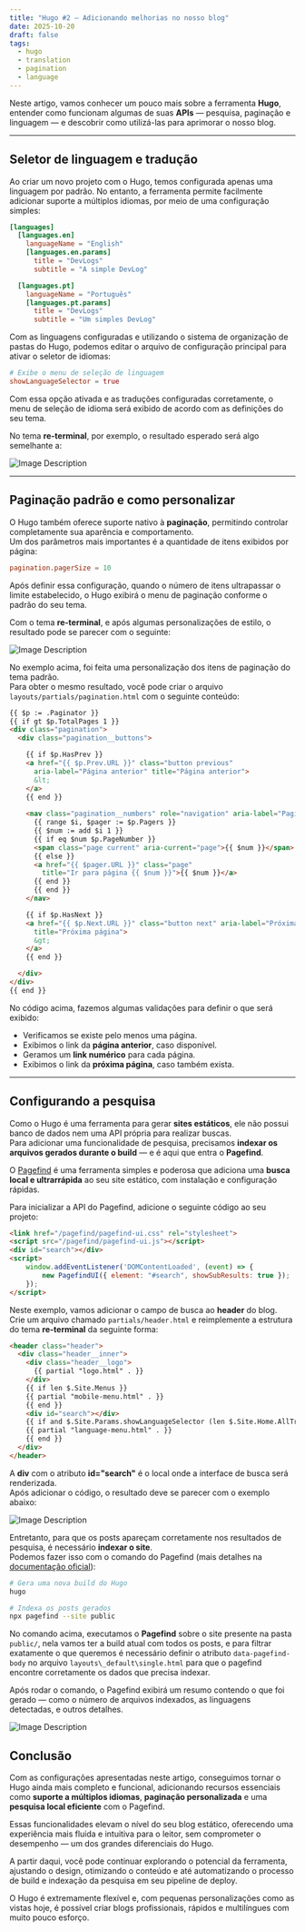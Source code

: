 ```yaml
---
title: "Hugo #2 — Adicionando melhorias no nosso blog"
date: 2025-10-20
draft: false
tags:
  - hugo
  - translation
  - pagination
  - language
---
```


Neste artigo, vamos conhecer um pouco mais sobre a ferramenta **Hugo**, entender como funcionam algumas de suas **APIs** — pesquisa, paginação e linguagem — e descobrir como utilizá-las para aprimorar o nosso blog.

---

## Seletor de linguagem e tradução

Ao criar um novo projeto com o Hugo, temos configurada apenas uma linguagem por padrão. No entanto, a ferramenta permite facilmente adicionar suporte a múltiplos idiomas, por meio de uma configuração simples:

```toml
[languages]
  [languages.en]
    languageName = "English"
    [languages.en.params]
      title = "DevLogs"
      subtitle = "A simple DevLog"

  [languages.pt]
    languageName = "Português"
    [languages.pt.params]
      title = "DevLogs"
      subtitle = "Um simples DevLog"
```

Com as linguagens configuradas e utilizando o sistema de organização de pastas do Hugo, podemos editar o arquivo de configuração principal para ativar o seletor de idiomas:

```toml
# Exibe o menu de seleção de linguagem
showLanguageSelector = true
```

Com essa opção ativada e as traduções configuradas corretamente, o menu de seleção de idioma será exibido de acordo com as definições do seu tema.

No tema **re-terminal**, por exemplo, o resultado esperado será algo semelhante a:

![Image Description](/devlogs/images/Pasted-image-20251020233751.png)

---

## Paginação padrão e como personalizar

O Hugo também oferece suporte nativo à **paginação**, permitindo controlar completamente sua aparência e comportamento.  
Um dos parâmetros mais importantes é a quantidade de itens exibidos por página:

```toml
pagination.pagerSize = 10
```

Após definir essa configuração, quando o número de itens ultrapassar o limite estabelecido, o Hugo exibirá o menu de paginação conforme o padrão do seu tema.

Com o tema **re-terminal**, e após algumas personalizações de estilo, o resultado pode se parecer com o seguinte:

![Image Description](/devlogs/images/Pasted-image-20251020234144.png)

No exemplo acima, foi feita uma personalização dos itens de paginação do tema padrão.  
Para obter o mesmo resultado, você pode criar o arquivo `layouts/partials/pagination.html` com o seguinte conteúdo:

```html
{{ $p := .Paginator }}
{{ if gt $p.TotalPages 1 }}
<div class="pagination">
  <div class="pagination__buttons">

    {{ if $p.HasPrev }}
    <a href="{{ $p.Prev.URL }}" class="button previous"
      aria-label="Página anterior" title="Página anterior">
      &lt;
    </a>
    {{ end }}
	
    <nav class="pagination__numbers" role="navigation" aria-label="Paginação">
      {{ range $i, $pager := $p.Pagers }}
      {{ $num := add $i 1 }}
      {{ if eq $num $p.PageNumber }}
      <span class="page current" aria-current="page">{{ $num }}</span>
      {{ else }}
      <a href="{{ $pager.URL }}" class="page"
        title="Ir para página {{ $num }}">{{ $num }}</a>
      {{ end }}
      {{ end }}
    </nav>

    {{ if $p.HasNext }}
    <a href="{{ $p.Next.URL }}" class="button next" aria-label="Próxima página"
      title="Próxima página">
      &gt;
    </a>
    {{ end }}

  </div>
</div>
{{ end }}
```

No código acima, fazemos algumas validações para definir o que será exibido:

- Verificamos se existe pelo menos uma página.  
- Exibimos o link da **página anterior**, caso disponível.  
- Geramos um **link numérico** para cada página.  
- Exibimos o link da **próxima página**, caso também exista.

---

## Configurando a pesquisa

Como o Hugo é uma ferramenta para gerar **sites estáticos**, ele não possui banco de dados nem uma API própria para realizar buscas.  
Para adicionar uma funcionalidade de pesquisa, precisamos **indexar os arquivos gerados durante o build** — e é aqui que entra o **Pagefind**.

O [Pagefind](https://pagefind.app/docs/) é uma ferramenta simples e poderosa que adiciona uma **busca local e ultrarrápida** ao seu site estático, com instalação e configuração rápidas.

Para inicializar a API do Pagefind, adicione o seguinte código ao seu projeto:

```html
<link href="/pagefind/pagefind-ui.css" rel="stylesheet">
<script src="/pagefind/pagefind-ui.js"></script>
<div id="search"></div>
<script>
    window.addEventListener('DOMContentLoaded', (event) => {
        new PagefindUI({ element: "#search", showSubResults: true });
    });
</script>
```

Neste exemplo, vamos adicionar o campo de busca ao **header** do blog.  
Crie um arquivo chamado `partials/header.html` e reimplemente a estrutura do tema **re-terminal** da seguinte forma:

```html
<header class="header">
  <div class="header__inner">
    <div class="header__logo">
      {{ partial "logo.html" . }}
    </div>
    {{ if len $.Site.Menus }}
    {{ partial "mobile-menu.html" . }}
    {{ end }}
    <div id="search"></div>
    {{ if and $.Site.Params.showLanguageSelector (len $.Site.Home.AllTranslations) }}
    {{ partial "language-menu.html" . }}
    {{ end }}
  </div>
</header>
```

A **div** com o atributo **id="search"** é o local onde a interface de busca será renderizada.  
Após adicionar o código, o resultado deve se parecer com o exemplo abaixo:

![Image Description](/devlogs/images/Pasted-image-20251021000348.png)

Entretanto, para que os posts apareçam corretamente nos resultados de pesquisa, é necessário **indexar o site**.  
Podemos fazer isso com o comando do Pagefind (mais detalhes na [documentação oficial](https://pagefind.app/docs/running-pagefind/)):

```bash
# Gera uma nova build do Hugo
hugo

# Indexa os posts gerados
npx pagefind --site public
```

No comando acima, executamos o **Pagefind** sobre o site presente na pasta `public/`, nela vamos ter a build atual com todos os posts, e para filtrar exatamente o que queremos é necessário definir o atributo `data-pagefind-body`  no arquivo `layouts\_default\single.html` para que o pagefind encontre corretamente os dados que precisa indexar.

Após rodar o comando, o Pagefind exibirá um resumo contendo o que foi gerado — como o número de arquivos indexados, as linguagens detectadas, e outros detalhes.

![Image Description](/devlogs/images/Pasted-image-20251021233149.png)

## Conclusão

Com as configurações apresentadas neste artigo, conseguimos tornar o Hugo ainda mais completo e funcional, adicionando recursos essenciais como **suporte a múltiplos idiomas**, **paginação personalizada** e uma **pesquisa local eficiente** com o Pagefind.

Essas funcionalidades elevam o nível do seu blog estático, oferecendo uma experiência mais fluida e intuitiva para o leitor, sem comprometer o desempenho — um dos grandes diferenciais do Hugo.

A partir daqui, você pode continuar explorando o potencial da ferramenta, ajustando o design, otimizando o conteúdo e até automatizando o processo de build e indexação da pesquisa em seu pipeline de deploy.

O Hugo é extremamente flexível e, com pequenas personalizações como as vistas hoje, é possível criar blogs profissionais, rápidos e multilíngues com muito pouco esforço.